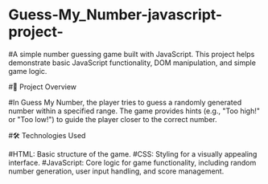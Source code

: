 # Guess-My_Number-javascript-project-

#A simple number guessing game built with JavaScript. This project helps demonstrate basic JavaScript functionality, DOM manipulation, and simple game logic.

#🚀 Project Overview

#In Guess My Number, the player tries to guess a randomly generated number within a specified range. The game provides hints   (e.g., "Too high!" or "Too low!") to guide the player closer to the correct number.

#🛠️ Technologies Used 

#HTML: Basic structure of the game.
#CSS: Styling for a visually appealing interface.
#JavaScript: Core logic for game functionality, including random number generation, user input handling, and score management.
